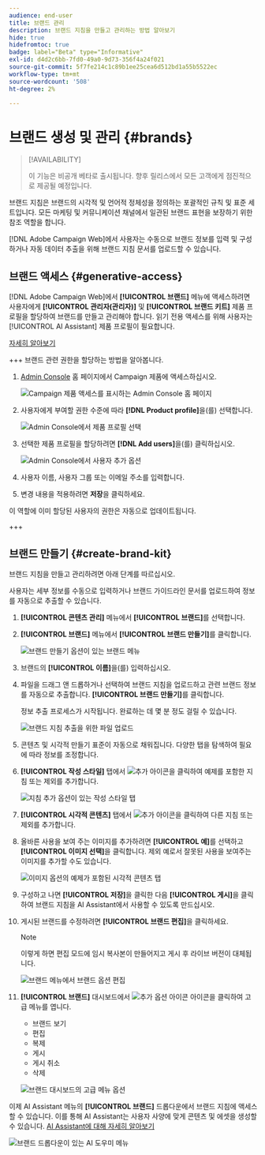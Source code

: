 ```yaml
---
audience: end-user
title: 브랜드 관리
description: 브랜드 지침을 만들고 관리하는 방법 알아보기
hide: true
hidefromtoc: true
badge: label="Beta" type="Informative"
exl-id: d4d2c6bb-7fd0-49a0-9d73-356f4a24f021
source-git-commit: 5f7fe214c1c89b1ee25cea6d512bd1a55b5522ec
workflow-type: tm+mt
source-wordcount: '508'
ht-degree: 2%

---
```


# 브랜드 생성 및 관리 {#brands}

>[!AVAILABILITY]
>
>이 기능은 비공개 베타로 출시됩니다. 향후 릴리스에서 모든 고객에게 점진적으로 제공될 예정입니다.

브랜드 지침은 브랜드의 시각적 및 언어적 정체성을 정의하는 포괄적인 규칙 및 표준 세트입니다. 모든 마케팅 및 커뮤니케이션 채널에서 일관된 브랜드 표현을 보장하기 위한 참조 역할을 합니다.

[!DNL Adobe Campaign Web]에서 사용자는 수동으로 브랜드 정보를 입력 및 구성하거나 자동 데이터 추출을 위해 브랜드 지침 문서를 업로드할 수 있습니다.

## 브랜드 액세스 {#generative-access}

[!DNL Adobe Campaign Web]에서 **[!UICONTROL 브랜드]** 메뉴에 액세스하려면 사용자에게 **[!UICONTROL 관리자(관리자)]** 및 **[!UICONTROL 브랜드 키트]** 제품 프로필을 할당하여 브랜드를 만들고 관리해야 합니다. 읽기 전용 액세스를 위해 사용자는 [!UICONTROL AI Assistant] 제품 프로필이 필요합니다.

[자세히 알아보기](https://experienceleague.adobe.com/en/docs/campaign/campaign-v8/admin/permissions/manage-permissions)

+++ 브랜드 관련 권한을 할당하는 방법을 알아봅니다.

1. [Admin Console](https://adminconsole.adobe.com/enterprise) 홈 페이지에서 Campaign 제품에 액세스하십시오.

   ![Campaign 제품 액세스를 표시하는 Admin Console 홈 페이지](assets/brands_admin_1.png)

1. 사용자에게 부여할 권한 수준에 따라 **[!DNL Product profile]**&#x200B;을(를) 선택합니다.

   ![Admin Console에서 제품 프로필 선택](assets/brands_admin_2.png)

1. 선택한 제품 프로필을 할당하려면 **[!DNL Add users]**&#x200B;을(를) 클릭하십시오.

   ![Admin Console에서 사용자 추가 옵션](assets/brands_admin_3.png)

1. 사용자 이름, 사용자 그룹 또는 이메일 주소를 입력합니다.

1. 변경 내용을 적용하려면 **저장**&#x200B;을 클릭하세요.

이 역할에 이미 할당된 사용자의 권한은 자동으로 업데이트됩니다.

+++

## 브랜드 만들기 {#create-brand-kit}

브랜드 지침을 만들고 관리하려면 아래 단계를 따르십시오.

사용자는 세부 정보를 수동으로 입력하거나 브랜드 가이드라인 문서를 업로드하여 정보를 자동으로 추출할 수 있습니다.

1. **[!UICONTROL 콘텐츠 관리]** 메뉴에서 **[!UICONTROL 브랜드]**&#x200B;를 선택합니다.

1. **[!UICONTROL 브랜드]** 메뉴에서 **[!UICONTROL 브랜드 만들기]**&#x200B;를 클릭합니다.

   ![브랜드 만들기 옵션이 있는 브랜드 메뉴](assets/brands_1.png)

1. 브랜드의 **[!UICONTROL 이름]**&#x200B;을(를) 입력하십시오.

1. 파일을 드래그 앤 드롭하거나 선택하여 브랜드 지침을 업로드하고 관련 브랜드 정보를 자동으로 추출합니다. **[!UICONTROL 브랜드 만들기]**&#x200B;를 클릭합니다.

   정보 추출 프로세스가 시작됩니다. 완료하는 데 몇 분 정도 걸릴 수 있습니다.

   ![브랜드 지침 추출을 위한 파일 업로드](assets/brands_7.png)

1. 콘텐츠 및 시각적 만들기 표준이 자동으로 채워집니다. 다양한 탭을 탐색하여 필요에 따라 정보를 조정합니다.

1. **[!UICONTROL 작성 스타일]** 탭에서 ![추가 아이콘](assets/do-not-localize/Smock_Add_18_N.svg)을 클릭하여 예제를 포함한 지침 또는 제외를 추가합니다.

   ![지침 추가 옵션이 있는 작성 스타일 탭](assets/brands_2.png)

1. **[!UICONTROL 시각적 콘텐츠]** 탭에서 ![추가 아이콘](assets/do-not-localize/Smock_Add_18_N.svg)을 클릭하여 다른 지침 또는 제외를 추가합니다.

1. 올바른 사용을 보여 주는 이미지를 추가하려면 **[!UICONTROL 예]**&#x200B;를 선택하고 **[!UICONTROL 이미지 선택]**&#x200B;을 클릭합니다. 제외 예로서 잘못된 사용을 보여주는 이미지를 추가할 수도 있습니다.

   ![이미지 옵션의 예제가 포함된 시각적 콘텐츠 탭](assets/brands_3.png)

1. 구성하고 나면 **[!UICONTROL 저장]**&#x200B;을 클릭한 다음 **[!UICONTROL 게시]**&#x200B;을 클릭하여 브랜드 지침을 AI Assistant에서 사용할 수 있도록 만드십시오.

1. 게시된 브랜드를 수정하려면 **[!UICONTROL 브랜드 편집]**&#x200B;을 클릭하세요.

   >[!NOTE]
   >
   >이렇게 하면 편집 모드에 임시 복사본이 만들어지고 게시 후 라이브 버전이 대체됩니다.

   ![브랜드 메뉴에서 브랜드 옵션 편집](assets/brands_4.png)

1. **[!UICONTROL 브랜드]** 대시보드에서 ![추가 옵션 아이콘](assets/do-not-localize/Smock_More_18_N.svg) 아이콘을 클릭하여 고급 메뉴를 엽니다.

   * 브랜드 보기
   * 편집
   * 복제
   * 게시
   * 게시 취소
   * 삭제

   ![브랜드 대시보드의 고급 메뉴 옵션](assets/brands_5.png)

이제 AI Assistant 메뉴의 **[!UICONTROL 브랜드]** 드롭다운에서 브랜드 지침에 액세스할 수 있습니다. 이를 통해 AI Assistant는 사용자 사양에 맞게 콘텐츠 및 에셋을 생성할 수 있습니다. [AI Assistant에 대해 자세히 알아보기](../email/generative-gs.md)

![브랜드 드롭다운이 있는 AI 도우미 메뉴](assets/brands_6.png)